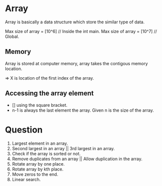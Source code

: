 # Array

Array is basically a data structure which store the similar type of data.

Max size of array = [10^6] // Inside the int main.
Max size of array = [10^7] // Global.

## Memory

Array is stored at computer memory, array takes the contigous memory location.

=> X is location of the first index of the array.

## Accessing the array element

- [] using the square bracket.
- n-1 is always the last element the array. Given n is the size of the array.

# Question

1. Largest element in an array.
2. Second largest in an array || 3rd largest in an array.
3. Check if the array is sorted or not.
4. Remove duplicates from an array || Allow duplication in the array.
5. Rotate array by one place.
6. Rotate array by kth place.
7. Move zeros to the end.
8. Linear search.
